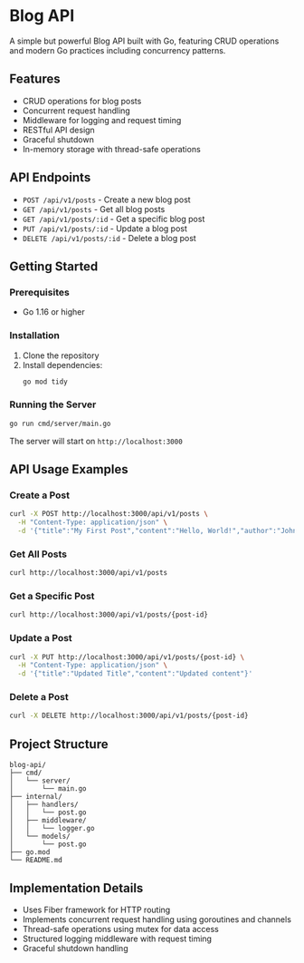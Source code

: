 # Blog API

A simple but powerful Blog API built with Go, featuring CRUD operations and modern Go practices including concurrency patterns.

## Features

- CRUD operations for blog posts
- Concurrent request handling
- Middleware for logging and request timing
- RESTful API design
- Graceful shutdown
- In-memory storage with thread-safe operations

## API Endpoints

- `POST /api/v1/posts` - Create a new blog post
- `GET /api/v1/posts` - Get all blog posts
- `GET /api/v1/posts/:id` - Get a specific blog post
- `PUT /api/v1/posts/:id` - Update a blog post
- `DELETE /api/v1/posts/:id` - Delete a blog post

## Getting Started

### Prerequisites

- Go 1.16 or higher

### Installation

1. Clone the repository
2. Install dependencies:
   ```bash
   go mod tidy
   ```

### Running the Server

```bash
go run cmd/server/main.go
```

The server will start on `http://localhost:3000`

## API Usage Examples

### Create a Post
```bash
curl -X POST http://localhost:3000/api/v1/posts \
  -H "Content-Type: application/json" \
  -d '{"title":"My First Post","content":"Hello, World!","author":"John Doe"}'
```

### Get All Posts
```bash
curl http://localhost:3000/api/v1/posts
```

### Get a Specific Post
```bash
curl http://localhost:3000/api/v1/posts/{post-id}
```

### Update a Post
```bash
curl -X PUT http://localhost:3000/api/v1/posts/{post-id} \
  -H "Content-Type: application/json" \
  -d '{"title":"Updated Title","content":"Updated content"}'
```

### Delete a Post
```bash
curl -X DELETE http://localhost:3000/api/v1/posts/{post-id}
```

## Project Structure

```
blog-api/
├── cmd/
│   └── server/
│       └── main.go
├── internal/
│   ├── handlers/
│   │   └── post.go
│   ├── middleware/
│   │   └── logger.go
│   └── models/
│       └── post.go
├── go.mod
└── README.md
```

## Implementation Details

- Uses Fiber framework for HTTP routing
- Implements concurrent request handling using goroutines and channels
- Thread-safe operations using mutex for data access
- Structured logging middleware with request timing
- Graceful shutdown handling 

